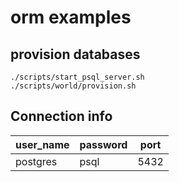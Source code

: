 # orm examples

## provision databases

```console
./scripts/start_psql_server.sh
./scripts/world/provision.sh
```

## Connection info

| user_name | password | port |
| --------- | -------- | ---- |
| postgres  | psql     | 5432 |
